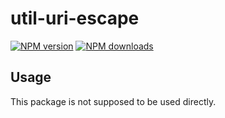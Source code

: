 # util-uri-escape

[![NPM version](https://img.shields.io/npm/v/@aws-sdk/util-uri-escape/beta.svg)](https://www.npmjs.com/package/@aws-sdk/util-uri-escape)
[![NPM downloads](https://img.shields.io/npm/dm/@aws-sdk/util-uri-escape.svg)](https://www.npmjs.com/package/@aws-sdk/util-uri-escape)

## Usage

This package is not supposed to be used directly.
